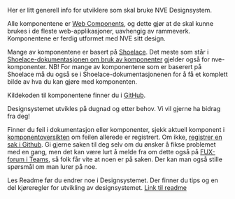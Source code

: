 <PageHeader title="For utviklere" imagePath="developer"  ></PageHeader>

Her er litt generell info for utviklere som skal bruke NVE Designsystem.

Alle komponentene er [Web Components](https://developer.mozilla.org/en-US/docs/Web/API/Web_components), og dette gjør at de skal kunne brukes i de fleste web-applikasjoner, uavhengig av rammeverk.
Komponentene er ferdig utformet med NVE sitt design.

Mange av komponentene er basert på [Shoelace](https://shoelace.style/). Det meste som står i [Shoelace-dokumentasjonen om bruk av komponenter](https://shoelace.style/getting-started/usage) gjelder også for nve-komponenter.
NB! For mange av komponentene som er baserert på Shoelace må du også se i Shoelace-dokumentasjonenen for å få et komplett bilde av hva du kan gjøre med komponenten.

Kildekoden til komponentene finner du i [GitHub](https://github.com/NVE/Designsystem).

Designsystemet utvikles på dugnad og etter behov. Vi vil gjerne ha bidrag fra deg!

Finner du feil i dokumentasjon eller komponenter, sjekk aktuell komponent i [komponentoversikten](https://designsystem.nve.no/components/Komponentoversikt.html) om feilen allerede er registrert. Om ikke, [registrer en sak i Github](https://github.com/NVE/Designsystem/issues). Gi gjerne saken til deg selv om du ønsker å fikse problemet med en gang, men det kan være lurt å melde fra om dette også på [FUX-forum i Teams](https://teams.microsoft.com/l/channel/19%3A3vNPKWAB1NfvK_GxsEsNWj04elWJ8WrylwsoZF9KaOY1%40thread.tacv2/FUX%20Forum?groupId=ec755ca5-8bfc-4a59-b502-d9721ef8eda4&tenantId=bc8d840d-60c9-410b-b4fb-11b86806780c&ngc=true&allowXTenantAccess=true), så folk får vite at noen er på saken. Der kan man også stille spørsmål om man lurer på noe.

<nve-message-card title="Les readme">Les Readme før du endrer noe i Designsystemet. Der finner du tips og en del kjøreregler for utvikling av designsystemet.
<slot name="Footer">
<a href="https://github.com/NVE/Designsystem" target="_blank">Link til readme</a>
</slot>
</nve-message-card>
